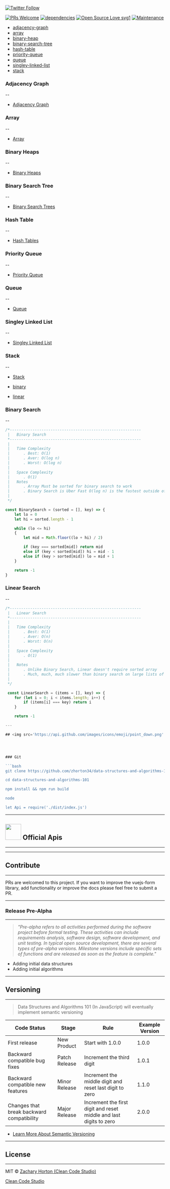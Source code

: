 [![Twitter Follow](https://img.shields.io/twitter/follow/cleancodestudio.svg?style=social)](https://twitter.com/cleancodestudio) 

[![PRs Welcome](https://img.shields.io/badge/PRs-welcome-brightgreen.svg?style=flat-square)](http://makeapullrequest.com)
[![dependencies](https://img.shields.io/badge/dependencies-none-brightgreen.svg?style=flat-square)](https://github.com/zhorton34/data-structures-algorithms-101/blob/master/package.json)
[![Open Source Love svg1](https://badges.frapsoft.com/os/v1/open-source.svg?v=103)](https://github.com/ellerbrock/open-source-badges/)
[![Maintenance](https://img.shields.io/badge/Maintained%3F-yes-green.svg)](https://GitHub.com/Naereen/StrapDown.js/graphs/commit-activity)


- [adjacency-graph](#adjacency-graph)
- [array](#array)
- [binary-heap](#binary-heap)
- [binary-search-tree](#binary-search-tree)
- [hash-table](#hash-table)
- [priority-queue](#priority-queue)
- [queue](#queue)
- [singley-linked-list](#singley-linked-list)
- [stack](#stack)

### Adjacency Graph
--

- [Adjacency Graph](src/structures/AdjacencyGraph)



### Array
--

- [Array](src/structures/Array)



### Binary Heaps
--

- [Binary Heaps](src/structures/BinaryHeap)



### Binary Search Tree
--

- [Binary Search Trees](src/structures/BinarySearchTree)



### Hash Table
--

- [Hash Tables](src/structures/HashTable)



### Priority Queue
--

- [Priority Queue](src/structures/PriorityQueue)


### Queue
--

- [Queue](src/structures/Queue)



### Singley Linked List
--

- [Singley Linked List](src/structures/LinkedList)



### Stack
--

- [Stack](src/structures/Stack)


- [binary](#binary)
- [linear](#linear)

### Binary Search
--

```js
/*----------------------------------------------------------
 |   Binary Search
 *----------------------------------------------------------
 |
 |   Time Complexity 
 |      . Best: O(1)
 |      . Aver: O(log n)
 |      . Worst: O(log n) 
 | 
 |   Space Complexity
 |      . O(1)
 |   Notes
 |      . Array Must be sorted for binary search to work
 |      . Binary Search is Uber Fast O(log n) is the fastest outside of Constant Time Complexity
 |
 */

const BinarySearch = (sorted = [], key) => {
	let lo = 0
	let hi = sorted.length - 1

	while (lo <= hi)
	{
		let mid = Math.floor((lo + hi) / 2)

		if (key === sorted[mid]) return mid
		else if (key < sorted[mid]) hi = mid - 1
		else if (key > sorted[mid]) lo = mid + 1
	} 

	return -1
}
```

### Linear Search
--

```js
/*----------------------------------------------------------
 |   Linear Search
 *----------------------------------------------------------
 |
 |   Time Complexity 
 |      . Best: O(1)
 |      . Aver: O(n)
 |      . Worst: O(n) 
 | 
 |   Space Complexity
 |      . O(1)
 |
 |   Notes
 |      . Unlike Binary Search, Linear doesn't require sorted array
 |      . Much, much, much slower than binary search on large lists of items
 |
 */

 const LinearSearch = (items = [], key) => {
 	for (let i = 0; i < items.length; i++) {
 		if (items[i] === key) return i
 	}

 	return -1

---

## <img src='https://api.github.com/images/icons/emoji/point_down.png' height="50" width='50' alt='coffee icon data structures and algorithms 101'/> Installation




### Git

```bash
git clone https://github.com/zhorton34/data-structures-and-algorithms-101

cd data-structures-and-algorithms-101

npm install && npm run build

node

let Api = require('./dist/index.js')
```

---

## <img src='https://api.github.com/images/icons/emoji/coffee.png' height="50" width='50' />  Official Apis

---

---

## Contribute

---

PRs are welcomed to this project.
If you want to improve the vuejs-form library, add
functionality or improve the docs please feel free to submit a PR.


---

### Release Pre-Alpha

---
> _"Pre-alpha refers to all activities performed during the software project before formal testing._
> _These activities can include requirements analysis, software design, software development, and_
> _unit testing. In typical open source development, there are several types of pre-alpha versions._
> _Milestone versions include specific sets of functions and are released as soon as the feature is complete."_

- Adding initial data structures
- Adding initial algorithms


---

## Versioning

---

> Data Structures and Algorithms 101 (In JavaScript) will eventually implement semantic versioning
> 

|Code Status|Stage|Rule|Example Version|
|---|---|---|---|
|First release|New Product|Start with 1.0.0|1.0.0|
|Backward compatible bug fixes|Patch Release|Increment the third digit|1.0.1|
|Backward compatible new features|Minor Release|Increment the middle digit and reset last digit to zero|1.1.0|
|Changes that break backward compatibility|Major Release|Increment the first digit and reset middle and last digits to zero|2.0.0|

- [Learn More About Semantic Versioning](https://docs.npmjs.com/about-semantic-versioning)


---

## License

---

MIT © [Zachary Horton (Clean Code Studio)](https://www.youtube.com/channel/UCq0m4ebGqurYQLwD-1aYsvg)

[Clean Code Studio](https://cleancode.studio)
